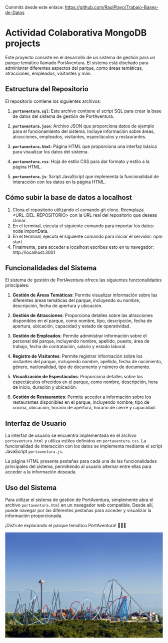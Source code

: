 
Commits desde este enlace: https://github.com/RaulPlayo/Trabajo-Bases-de-Datos

# Actividad Colaborativa MongoDB projects

Este proyecto consiste en el desarrollo de un sistema de gestión para un parque temático llamado PortAventura. El sistema está diseñado para administrar diferentes aspectos del parque, como áreas temáticas, atracciones, empleados, visitantes y más.

## Estructura del Repositorio

El repositorio contiene los siguientes archivos:

1. **`portaventura.sql`**: Este archivo contiene el script SQL para crear la base de datos del sistema de gestión de PortAventura.

2. **`portaventura.json`**: Archivo JSON que proporciona datos de ejemplo para el funcionamiento del sistema. Incluye información sobre áreas, atracciones, empleados, visitantes, espectáculos y restaurantes.

3. **`portaventura.html`**: Página HTML que proporciona una interfaz básica para visualizar los datos del sistema.

4. **`portaventura.css`**: Hoja de estilo CSS para dar formato y estilo a la página HTML.

5. **`portaventura.js`**: Script JavaScript que implementa la funcionalidad de interacción con los datos en la página HTML.


## Cómo subir la base de datos a localhost

1. Clona el repositorio utilizando el comando git clone. Reemplaza <URL_DEL_REPOSITORIO> con la URL real del repositorio que deseas clonar.
2. En el terminal, ejecuta el siguiente comando para importar los datos: node importData.
3. En el terminal, ejecuta el siguiente comando para iniciar el servidor: npm start.
4. Finalmente, para acceder a localhost escribes esto en tu navegador: http://localhost:3001

## Funcionalidades del Sistema

El sistema de gestión de PortAventura ofrece las siguientes funcionalidades principales:

1. **Gestión de Áreas Temáticas**: Permite visualizar información sobre las diferentes áreas temáticas del parque, incluyendo su nombre, descripción, fecha de apertura y ubicación.

2. **Gestión de Atracciones**: Proporciona detalles sobre las atracciones disponibles en el parque, como nombre, tipo, descripción, fecha de apertura, ubicación, capacidad y estado de operatividad.

3. **Gestión de Empleados**: Permite administrar información sobre el personal del parque, incluyendo nombre, apellido, puesto, área de trabajo, fecha de contratación, salario y estado laboral.

4. **Registro de Visitantes**: Permite registrar información sobre los visitantes del parque, incluyendo nombre, apellido, fecha de nacimiento, género, nacionalidad, tipo de documento y número de documento.

5. **Visualización de Espectáculos**: Proporciona detalles sobre los espectáculos ofrecidos en el parque, como nombre, descripción, hora de inicio, duración y ubicación.

6. **Gestión de Restaurantes**: Permite acceder a información sobre los restaurantes disponibles en el parque, incluyendo nombre, tipo de cocina, ubicación, horario de apertura, horario de cierre y capacidad.

## Interfaz de Usuario

La interfaz de usuario se encuentra implementada en el archivo `portaventura.html` y utiliza estilos definidos en `portaventura.css`. La funcionalidad de interacción con los datos se implementa mediante el script JavaScript `portaventura.js`.

La página HTML presenta pestañas para cada una de las funcionalidades principales del sistema, permitiendo al usuario alternar entre ellas para acceder a la información deseada.

## Uso del Sistema

Para utilizar el sistema de gestión de PortAventura, simplemente abra el archivo `portaventura.html` en un navegador web compatible. Desde allí, puede navegar por las diferentes pestañas para acceder y visualizar la información proporcionada.

¡Disfrute explorando el parque temático PortAventura! 🎢🎠🎡

![PortAventura](/img/portaventura.png)
